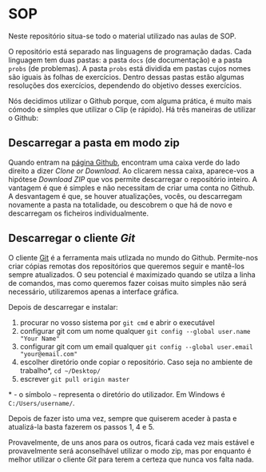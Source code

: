 # SOP

Neste repositório situa-se todo o material utilizado nas aulas de SOP. 

O repositório está separado nas linguagens de programação dadas. Cada linguagem tem duas pastas: a pasta `docs` (de documentação) e a pasta `probs` (de problemas). A pasta `probs` está dividida em pastas cujos nomes são iguais às folhas de exercícios. Dentro dessas pastas estão algumas resoluções dos exercícios, dependendo do objetivo desses exercícios.

Nós decidimos utilizar o Github porque, com alguma prática, é muito mais cómodo e simples que utilizar o Clip (e rápido). Há três maneiras de utilizar o Github:


## Descarregar a pasta em modo zip

Quando entram na [página Github](https://github.com/tpdsantos/SOP), encontram uma caixa verde do lado direito a dizer *Clone or Download*. Ao clicarem nessa caixa, aparece-vos a hipótese *Download ZIP* que vos permite descarregar o repositório inteiro. A vantagem é que é simples e não necessitam de criar uma conta no Github. A desvantagem é que, se houver atualizações, vocês, ou descarregam novamente a pasta na totalidade, ou descobrem o que há de novo e descarregam os ficheiros individualmente.


## Descarregar o cliente *Git*

O cliente [Git](https://git-scm.com/downloads) é a ferramenta mais utlizada no mundo do Github. Permite-nos criar cópias remotas dos repositórios que queremos seguir e mantê-los sempre atualizados. O seu potencial é maximizado quando se utilza a linha de comandos, mas como queremos fazer coisas muito simples não será necessário, utilizaremos apenas a interface gráfica. 

Depois de descarregar e instalar:

1. procurar no vosso sistema por `git cmd` e abrir o executável
2. configurar git com um nome qualquer `git config --global user.name "Your Name"`
3. configurar git com um email qualquer `git config --global user.email "your@email.com"`
4. escolher diretório onde copiar o repositório. Caso seja no ambiente de trabalho\*, `cd ~/Desktop/`
5. escrever `git pull origin master`

\* - o símbolo `~` representa o diretório do utilizador. Em Windows é `C:/Users/username/`.

Depois de fazer isto uma vez, sempre que quiserem aceder à pasta e atualizá-la basta fazerem os passos 1, 4 e 5.

Provavelmente, de uns anos para os outros, ficará cada vez mais estável e provavelmente será aconselhável utilizar o modo zip, mas por enquanto é melhor utilizar o cliente *Git* para terem a certeza que nunca vos falta nada.
